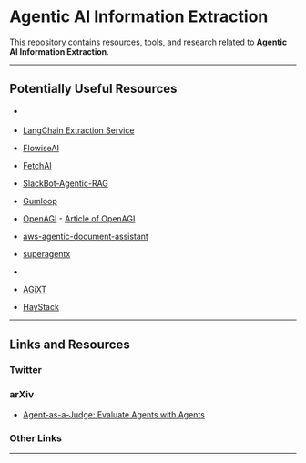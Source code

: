 # Agentic AI Information Extraction

This repository contains resources, tools, and research related to **Agentic AI Information Extraction**.

---

## Potentially Useful Resources

- []()
- [LangChain Extraction Service](https://blog.langchain.dev/open-source-extraction-service/)
- [FlowiseAI](https://docs.flowiseai.com)
- [FetchAI](https://fetch.ai/docs)
- [SlackBot-Agentic-RAG](https://github.com/HenilJShah/SlackBOT-Agentic-RAG)
- [Gumloop](https://docs.gumloop.com/nodes/pdf/pdf_reader)
- [OpenAGI](https://github.com/agiresearch/OpenAGI) - [Article of OpenAGI](https://arxiv.org/pdf/2304.04370)
- [aws-agentic-document-assistant](https://github.com/aws-samples/aws-agentic-document-assistant?tab=readme-ov-file)
- [superagentx](https://github.com/superagentxai/superagentX)
- []()









- [AGiXT](https://github.com/Josh-XT/AGiXT)
- [HayStack](https://haystack.deepset.ai/tutorials/27_first_rag_pipeline)

---

## Links and Resources

### Twitter


### arXiv
- [Agent-as-a-Judge: Evaluate Agents with Agents](https://arxiv.org/abs/2410.10934)


### Other Links

---
